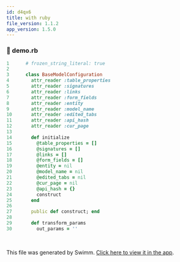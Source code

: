 ```yaml
---
id: d4qx6
title: with ruby
file_version: 1.1.2
app_version: 1.5.0
---
```



<!-- NOTE-swimm-snippet: the lines below link your snippet to Swimm -->
### 📄 demo.rb
```ruby
1      # frozen_string_literal: true
2      
3      class BaseModelConfiguration
4        attr_reader :table_properties
5        attr_reader :signatures
6        attr_reader :links
7        attr_reader :form_fields
8        attr_reader :entity
9        attr_reader :model_name
10       attr_reader :edited_tabs
11       attr_reader :api_hash
12       attr_reader :cur_page
13     
14       def initialize
15         @table_properties = []
16         @signatures = []
17         @links = []
18         @form_fields = []
19         @entity = nil
20         @model_name = nil
21         @edited_tabs = nil
22         @cur_page = nil
23         @api_hash = {}
24         construct
25       end
26     
27       public def construct; end
28     
29       def transform_params
30         out_params = ''
```

<br/>

This file was generated by Swimm. [Click here to view it in the app](/repos/Z2l0aHViJTNBJTNBdDElM0ElM0FlcmFuLXN3aW1t/docs/d4qx6).
